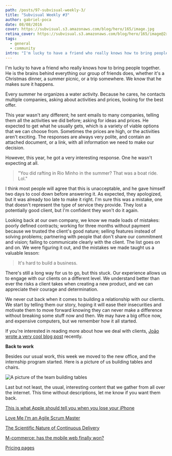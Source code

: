 ```yaml
---
path: /posts/97-subvisual-weekly-3/
title: "Subvisual Weekly #3"
author: gabriel-poca
date: 08/08/2016
cover: https://subvisual.s3.amazonaws.com/blog/hero/165/image.jpg
retina_cover: https://subvisual.s3.amazonaws.com/blog/hero/165/image@2x.jpg
tags:
  - general
  - community
intro: "I'm lucky to have a friend who really knows how to bring people together. He is the brains behind everything our group of friends does, whether it's a Christmas dinner, a summer picnic, or a trip somewhere. We know that he makes sure it happens."
---
```


I'm lucky to have a friend who really knows how to bring people together. He is the brains behind everything our group of friends does, whether it's a Christmas dinner, a summer picnic, or a trip somewhere. We know that he makes sure it happens.

Every summer he organizes a water activity. Because he cares, he contacts multiple companies, asking about activities and prices, looking for the best offer. 

This year wasn't any different; he sent emails to many companies, telling them all the activities we did before; asking for ideas and prices. He expected to get what he usually gets, which is a variety of viable options that we can choose from. Sometimes the prices are high, or the activities aren't exciting. The responses are always very polite, and contain an attached document, or a link, with all information we need to make our decision.

However, this year, he got a very interesting response. One he wasn't expecting at all.

> "You did rafting in Rio Minho in the summer? That was a boat ride. Lol."

I think most people will agree that this is unacceptable, and he gave himself two days to cool down before answering it. As expected, they apologized, but it was already too late to make it right. I'm sure this was a mistake, one that doesn't represent the type of service they provide. They lost a potentially good client, but I'm confident they won't do it again.

Looking back at our own company, we know we made loads of mistakes: poorly defined contracts; working for three months without payment because we trusted the client's good nature; selling features instead of solving problems; partnering with people that don't share our commitment and vision; failing to communicate clearly with the client. The list goes on and on. We were figuring it out, and the mistakes we made taught us a valuable lesson:

> It's hard to build a business.

There's still a long way for us to go, but this stuck. Our experience allows us to engage with our clients on a different level. We understand better than ever the risks a client takes when creating a new product, and we can appreciate their courage and determination.

We never cut back when it comes to building a relationship with our clients. We start by telling them our story, hoping it will ease their insecurities and motivate them to move forward knowing they can never make a difference without breaking some stuff now and then. We may have a big office now, and expensive computers, but we remember how it all started.

If you're interested in reading more about how we deal with clients, [Joāo wrote a very cool blog post][joao-post] recently.

**Back to work**

Besides our usual work, this week we moved to the new office, and the internship program started. Here is a picture of us building tables and chairs.

![A picture of the team building tables](https://subvisual.s3.amazonaws.com/blog/post_image/154/image-1470647210492.jpg)

Last but not least, the usual, interesting content that we gather from all over the internet. This time without descriptions, let me know if you want them back.

[This is what Apple should tell you when you lose your iPhone](https://hackernoon.com/this-is-what-apple-should-tell-you-when-you-lose-your-iphone-8f07cf73cf82#.b74k72t66)

[Love Me I’m an Agile Scrum Master](https://themultidisciplinarian.com/2016/07/19/love-me-im-an-agile-scrum-master/)

[The Scientific Nature of Continuous Delivery](http://thenewstack.io/scientific-nature-continuous-delivery/)

[M-commerce: has the mobile web finally won?](https://searchenginewatch.com/2016/07/21/m-commerce-has-the-mobile-web-finally-won/)

[Pricing pages](http://pricingpages.xyz/)

[joao-post]: https://subvisual.co/blog/posts/91-from-client-to-partner

